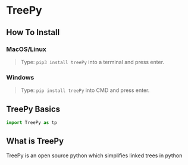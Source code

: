 # TreePy

## How To Install

### MacOS/Linux
> Type: `pip3 install treePy` into a terminal and press enter.<br>
### Windows
> Type: `pip install treePy` into CMD and press enter.<br>

## TreePy Basics
```python
import TreePy as tp
```

## What is TreePy
TreePy is an open source python which simplifies linked trees in python
